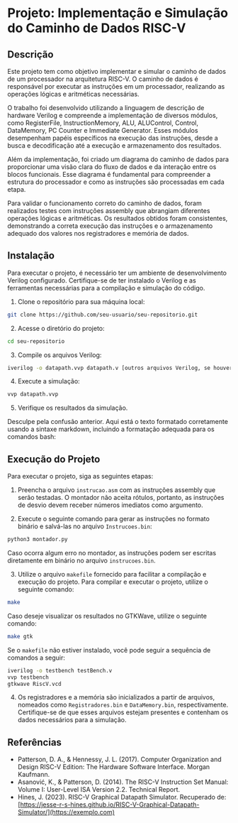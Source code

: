 # Projeto: Implementação e Simulação do Caminho de Dados RISC-V

## Descrição

Este projeto tem como objetivo implementar e simular o caminho de dados de um processador na arquitetura RISC-V. O caminho de dados é responsável por executar as instruções em um processador, realizando as operações lógicas e aritméticas necessárias.

O trabalho foi desenvolvido utilizando a linguagem de descrição de hardware Verilog e compreende a implementação de diversos módulos, como RegisterFile, InstructionMemory, ALU, ALUControl, Control, DataMemory, PC Counter e Immediate Generator. Esses módulos desempenham papéis específicos na execução das instruções, desde a busca e decodificação até a execução e armazenamento dos resultados.

Além da implementação, foi criado um diagrama do caminho de dados para proporcionar uma visão clara do fluxo de dados e da interação entre os blocos funcionais. Esse diagrama é fundamental para compreender a estrutura do processador e como as instruções são processadas em cada etapa.

Para validar o funcionamento correto do caminho de dados, foram realizados testes com instruções assembly que abrangiam diferentes operações lógicas e aritméticas. Os resultados obtidos foram consistentes, demonstrando a correta execução das instruções e o armazenamento adequado dos valores nos registradores e memória de dados.

## Instalação

Para executar o projeto, é necessário ter um ambiente de desenvolvimento Verilog configurado. Certifique-se de ter instalado o Verilog e as ferramentas necessárias para a compilação e simulação do código.

1. Clone o repositório para sua máquina local:
```bash
git clone https://github.com/seu-usuario/seu-repositorio.git
```
2. Acesse o diretório do projeto:
```bash
cd seu-repositorio
```
3. Compile os arquivos Verilog:
```bash
iverilog -o datapath.vvp datapath.v [outros arquivos Verilog, se houver]
```
4. Execute a simulação:
```bash
vvp datapath.vvp
```
5. Verifique os resultados da simulação.

Desculpe pela confusão anterior. Aqui está o texto formatado corretamente usando a sintaxe markdown, incluindo a formatação adequada para os comandos bash:

## Execução do Projeto

Para executar o projeto, siga as seguintes etapas:

1. Preencha o arquivo `instrucao.asm` com as instruções assembly que serão testadas. O montador não aceita rótulos, portanto, as instruções de desvio devem receber números imediatos como argumento.

2. Execute o seguinte comando para gerar as instruções no formato binário e salvá-las no arquivo `Instrucoes.bin`:
```bash
python3 montador.py
```
Caso ocorra algum erro no montador, as instruções podem ser escritas diretamente em binário no arquivo `instrucoes.bin`.

3. Utilize o arquivo `makefile` fornecido para facilitar a compilação e execução do projeto. Para compilar e executar o projeto, utilize o seguinte comando:
```bash
make
```
Caso deseje visualizar os resultados no GTKWave, utilize o seguinte comando:
```bash
make gtk
```
Se o `makefile` não estiver instalado, você pode seguir a sequência de comandos a seguir:
```bash
iverilog -o testbench testBench.v
vvp testbench
gtkwave RiscV.vcd
```

4. Os registradores e a memória são inicializados a partir de arquivos, nomeados como `Registradores.bin` e `DataMemory.bin`, respectivamente. Certifique-se de que esses arquivos estejam presentes e contenham os dados necessários para a simulação.

## Referências

- Patterson, D. A., & Hennessy, J. L. (2017). Computer Organization and Design RISC-V Edition: The Hardware Software Interface. Morgan Kaufmann.
- Asanović, K., & Patterson, D. (2014). The RISC-V Instruction Set Manual: Volume I: User-Level ISA Version 2.2. Technical Report.
- Hines, J. (2023). RISC-V Graphical Datapath Simulator. Recuperado de: [https://jesse-r-s-hines.github.io/RISC-V-Graphical-Datapath-Simulator/](https://exemplo.com)
